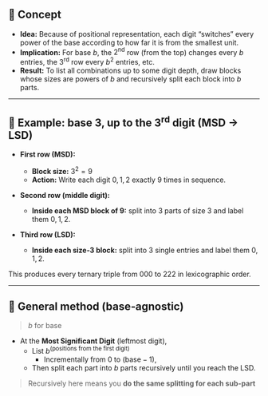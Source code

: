 
## 🧠 Concept

- **Idea:** Because of positional representation, each digit “switches” every power of the base according to how far it is from the smallest unit.
- **Implication:** For base $b$, the $2^\text{nd}$ row (from the top) changes every $b$ entries, the $3^\text{rd}$ row every $b^2$ entries, etc.
- **Result:** To list all combinations up to some digit depth, draw blocks whose sizes are powers of $b$ and recursively split each block into $b$ parts.

---

## 🔢 Example: base $3$, up to the $3^\text{rd}$ digit (MSD → LSD)

- **First row (MSD):**
  - **Block size:** $3^2=9$
  - **Action:** Write each digit $0,1,2$ exactly $9$ times in sequence.

- **Second row (middle digit):**
  - **Inside each MSD block of $9$:** split into $3$ parts of size $3$ and label them $0,1,2$.

- **Third row (LSD):**
  - **Inside each size‑$3$ block:** split into $3$ single entries and label them $0,1,2$.

This produces every ternary triple from $000$ to $222$ in lexicographic order.

---

## 🧭 General method (base‑agnostic)
>
> $b$ for base

- At the **Most Significant Digit** (leftmost digit),
 	- List $b^{(\text{positions from the first digit})}$
  		- Incrementally from $0$ to $(\text{base}-1)$,
 	- Then split each part into $b$ parts recursively until you reach the LSD.

> Recursively here means you **do the same splitting for each sub-part**
